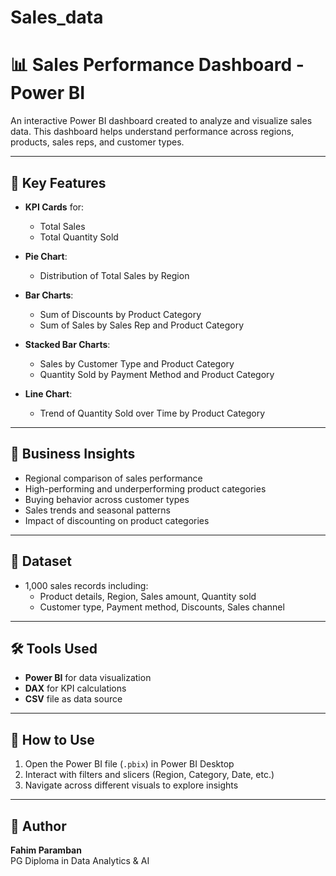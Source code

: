 # Sales_data
# 📊 Sales Performance Dashboard - Power BI

An interactive Power BI dashboard created to analyze and visualize sales data. This dashboard helps understand performance across regions, products, sales reps, and customer types.

---

## 🚀 Key Features

- **KPI Cards** for:
  - Total Sales
  - Total Quantity Sold

- **Pie Chart**:
  - Distribution of Total Sales by Region

- **Bar Charts**:
  - Sum of Discounts by Product Category
  - Sum of Sales by Sales Rep and Product Category

- **Stacked Bar Charts**:
  - Sales by Customer Type and Product Category
  - Quantity Sold by Payment Method and Product Category

- **Line Chart**:
  - Trend of Quantity Sold over Time by Product Category

---

## 🎯 Business Insights

- Regional comparison of sales performance
- High-performing and underperforming product categories
- Buying behavior across customer types
- Sales trends and seasonal patterns
- Impact of discounting on product categories

---

## 📁 Dataset

- 1,000 sales records including:
  - Product details, Region, Sales amount, Quantity sold
  - Customer type, Payment method, Discounts, Sales channel

---

## 🛠 Tools Used

- **Power BI** for data visualization
- **DAX** for KPI calculations
- **CSV** file as data source

---

## 🧭 How to Use

1. Open the Power BI file (`.pbix`) in Power BI Desktop
2. Interact with filters and slicers (Region, Category, Date, etc.)
3. Navigate across different visuals to explore insights

---

## 🧠 Author

**Fahim Paramban**  
PG Diploma in Data Analytics & AI

